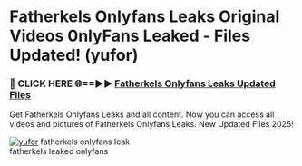 # Fatherkels Onlyfans Leaks Original Videos 0nlyFans Leaked - Files Updated! (yufor)

<h3>🔴 CLICK HERE 🌐==►► <a href="https://tinyurl.com/2wckxsce" rel="nofollow">Fatherkels Onlyfans Leaks Updated Files</a></h3>

Get Fatherkels Onlyfans Leaks and all content. Now you can access all videos and pictures of Fatherkels Onlyfans Leaks. New Updated Files 2025!

[![yufor](https://i.imgur.com/AFduVYN.gif)](https://tinyurl.com/2wckxsce)
fatherkels onlyfans leak<br>
fatherkels leaked onlyfans